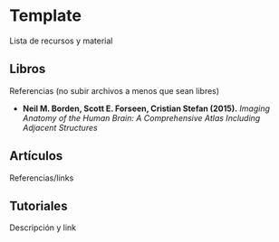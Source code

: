 # Template

Lista de recursos y material

## Libros
Referencias (no subir archivos a menos que sean libres)
- **Neil M. Borden, Scott E. Forseen, Cristian Stefan (2015).** *Imaging Anatomy of the Human Brain: A Comprehensive Atlas Including Adjacent Structures*


## Artículos

Referencias/links

## Tutoriales

Descripción y link


	


